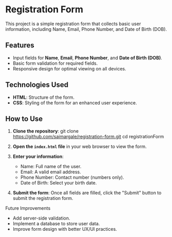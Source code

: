 # Registration Form


This project is a simple registration form that collects basic user information, including Name, Email, Phone Number, and Date of Birth (DOB).

## Features
- Input fields for **Name**, **Email**, **Phone Number**, and **Date of Birth (DOB)**.
- Basic form validation for required fields.
- Responsive design for optimal viewing on all devices.
  
## Technologies Used
- **HTML**: Structure of the form.
- **CSS**: Styling of the form for an enhanced user experience.

## How to Use
1. **Clone the repository**:
    git clone https://github.com/saimargale/registration-form.git
    cd registrationForm

2. **Open the `index.html` file** in your web browser to view the form.

3. **Enter your information**:
    - Name: Full name of the user.
    - Email: A valid email address.
    - Phone Number: Contact number (numbers only).
    - Date of Birth: Select your birth date.

4. **Submit the form**: Once all fields are filled, click the "Submit" button to submit the registration form.

Future Improvements
- Add server-side validation.
- Implement a database to store user data.
- Improve form design with better UX/UI practices.
